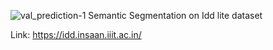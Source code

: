 ![val_prediction-1](https://user-images.githubusercontent.com/64360057/169680686-c69cbe2e-637a-4ec4-a779-beffe70bb59b.png)
Semantic Segmentation on Idd lite dataset

Link: https://idd.insaan.iiit.ac.in/
